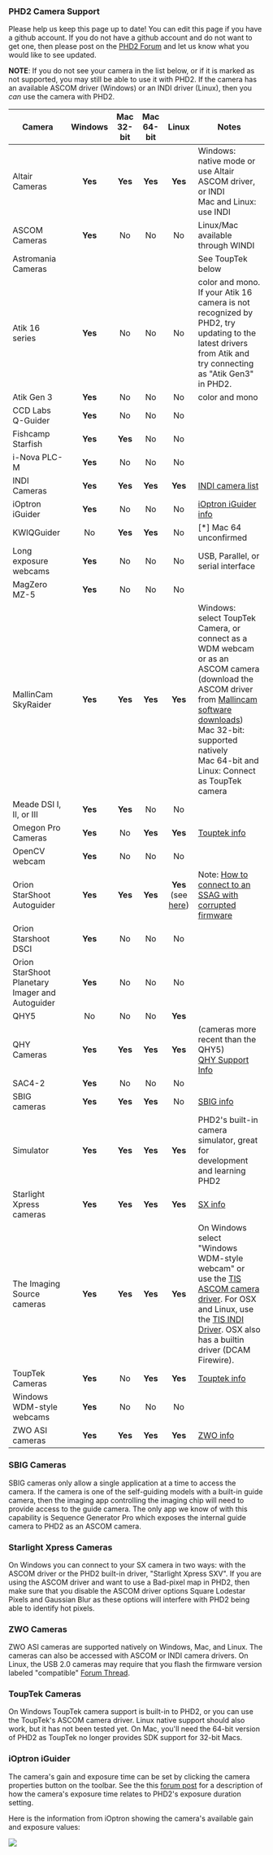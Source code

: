 ### PHD2 Camera Support ###

Please help us keep this page up to date!  You can edit this page if you have a github account.  If you do not have a github account and do not want to get one, then please post on the [PHD2 Forum](https://groups.google.com/forum/?fromgroups=#!forum/open-phd-guiding) and let us know what you would like to see updated.

**NOTE**: If you do not see your camera in the list below, or if it is marked as not supported, you may still be able to use it with PHD2.  If the camera has an available ASCOM driver (Windows) or an INDI driver (Linux), then you _can_ use the camera with PHD2.

|Camera|Windows|Mac 32-bit|Mac 64-bit|Linux|Notes|
|------|:-----:|:--------:|:--------:|:---:|-----|
| Altair Cameras | **Yes** | **Yes** | **Yes** | **Yes** | Windows: native mode or use Altair ASCOM driver, or INDI<br>Mac and Linux: use INDI |
| ASCOM Cameras| **Yes** | No | No | No | Linux/Mac available through WINDI |
| Astromania Cameras| | | | | See ToupTek below |
| Atik 16 series | **Yes** | No | No | No | color and mono. If your Atik 16 camera is not recognized by PHD2, try updating to the latest drivers from Atik and try connecting as "Atik Gen3" in PHD2. |
| Atik Gen 3  | **Yes** | No | No | No | color and mono |
| CCD Labs Q-Guider | **Yes** | No | No | No |  |
| Fishcamp Starfish | **Yes** | **Yes** | No | No |  |
| i-Nova PLC-M | **Yes** | No | No | No | |
| INDI Cameras| **Yes** | **Yes** | **Yes** | **Yes** | [INDI camera list](http://www.indilib.org/devices/ccds.html) |
| iOptron iGuider | **Yes** | No | No | No |  [iOptron iGuider info](#ioptron) |
| KWIQGuider | No | **Yes** | **Yes** | No |  [*] Mac 64 unconfirmed |
| Long exposure webcams | **Yes** | No | No | No | USB, Parallel, or serial interface |
| MagZero MZ-5 | **Yes** | No | No | No |  |
| MallinCam SkyRaider | **Yes** | **Yes** | **Yes** | **Yes** | Windows: select ToupTek Camera, or connect as a WDM webcam or as an ASCOM camera (download the ASCOM driver from [Mallincam software downloads](http://www.mallincam.net/software-downloads.html))<br>Mac 32-bit: supported natively<br>Mac 64-bit and Linux: Connect as ToupTek camera |
| Meade DSI I, II, or III | **Yes** | **Yes** | No | No |  |
| Omegon Pro Cameras | **Yes** | No | **Yes** | **Yes** | [Touptek info](#touptek)|
| OpenCV webcam | **Yes** | No | No | No |  |
| Orion StarShoot Autoguider | **Yes** | **Yes** | **Yes** | **Yes** (see [here](https://github.com/OpenPHDGuiding/phd2/issues/496)) | Note: [How to connect to an SSAG with corrupted firmware](Orion-Starshoot-Autoguider-VID---PID-Override) |
| Orion Starshoot DSCI | **Yes** | No | No | No |  |
| Orion StarShoot Planetary Imager and Autoguider | **Yes** | No | No | No |  |
| QHY5 | No | No | No | **Yes** | |
| QHY Cameras | **Yes** | **Yes** | **Yes** | **Yes** | (cameras more recent than the QHY5)<br>[QHY Support Info](http://www.qhyccd.com/file/repository/PDF/HowToAvoidCameraHangissue(QHY5L-II)_EN.pdf) |
| SAC4-2 | **Yes** | No | No | No |  |
| SBIG cameras | **Yes** | **Yes** | **Yes** | No | [SBIG info](#sbig) |
| Simulator | **Yes** | **Yes** | **Yes** | **Yes** | PHD2's built-in camera simulator, great for development and learning PHD2 |
| Starlight Xpress cameras | **Yes** | **Yes** | **Yes** | **Yes** |[SX info](#sx)|
| The Imaging Source cameras | **Yes** | **Yes** | **Yes** | **Yes** | On Windows select "Windows WDM-style webcam" or use the [TIS ASCOM camera driver](http://www.deepsky-online.com/). For OSX and Linux, use the [TIS INDI Driver](http://www.indilib.org/devices/ccds/imaging-source-ccd.html). OSX also has a builtin driver (DCAM Firewire). |
| ToupTek Cameras | **Yes** | No | **Yes** | **Yes** | [Touptek info](#touptek)|
| Windows WDM-style webcams | **Yes** | No | No | No | |
| ZWO ASI cameras| **Yes** | **Yes** | **Yes** | **Yes** |[ZWO info](#sx)|

<a name=sbig></a>
### SBIG Cameras ###

SBIG cameras only allow a single application at a time to access the camera. If the camera is one of the self-guiding models with a built-in guide camera, then the imaging app controlling the imaging chip will need to provide access to the guide camera. The only app we know of with this capability is Sequence Generator Pro which exposes the internal guide camera to PHD2 as an ASCOM camera.

<a name=sx></a>
### Starlight Xpress Cameras ###
On Windows you can connect to your SX camera in two ways: with the ASCOM driver or the PHD2 built-in driver, "Starlight Xpress SXV".  If you are using the ASCOM driver and want to use a Bad-pixel map in PHD2, then make sure that you disable the ASCOM driver options Square Lodestar Pixels and Gaussian Blur as these options will interfere with PHD2 being able to identify hot pixels.

<a name=zwo></a>
### ZWO Cameras ###
ZWO ASI cameras are supported natively on Windows, Mac, and Linux.
The cameras can also be accessed with ASCOM or INDI camera drivers.
On Linux, the USB 2.0 cameras may require that you flash the firmware version labeled "compatible" [Forum Thread](https://groups.google.com/d/msg/open-phd-guiding/u0qpmEDOxPI/tR2NeOpMAwAJ).

<a name=touptek></a>
### ToupTek Cameras ###

On Windows ToupTek camera support is built-in to PHD2, or you can use the ToupTek's ASCOM camera driver.  Linux native support should also work, but it has not been tested yet.  On Mac, you'll need the 64-bit version of PHD2 as  ToupTek no longer provides SDK support for 32-bit Macs.

<a name=iOptron></a>
### iOptron iGuider ###
The camera's gain and exposure time can be set by clicking the camera properties button on the toolbar.
See the this [forum post](https://groups.google.com/d/msg/open-phd-guiding/WWY_tdKCpw8/dbZPCzyAHm0J) for a description of how the camera's exposure time relates to PHD2's exposure duration setting.

Here is the information from iOptron showing the camera's available gain and exposure values:

![](https://user-images.githubusercontent.com/6864470/72243056-df9bb680-35b8-11ea-9b28-70d2e2108cd2.png)
